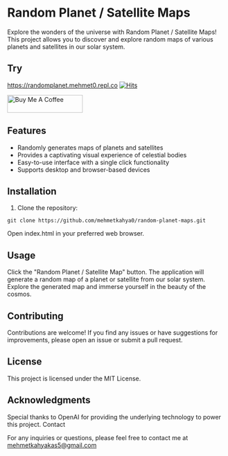 
# Random Planet / Satellite Maps

Explore the wonders of the universe with Random Planet / Satellite Maps! This project allows you to discover and explore random maps of various planets and satellites in our solar system.

## Try
https://randomplanet.mehmet0.repl.co [![Hits](https://hits.seeyoufarm.com/api/count/incr/badge.svg?url=https%3A%2F%2Fgithub.com%2Fmehmetkahya0%2FRandom-Planet-Maps%2Fblob%2Fmain%2FREADME.md&count_bg=%230073E3&title_bg=%23000000&icon=github.svg&icon_color=%23FFFFFF&title=hits&edge_flat=false)](https://hits.seeyoufarm.com)

<a href="https://www.buymeacoffee.com/mehmetkahy1" target="_blank"><img src="https://cdn.buymeacoffee.com/buttons/default-orange.png" alt="Buy Me A Coffee" height="41" width="174"></a>

## Features

- Randomly generates maps of planets and satellites
- Provides a captivating visual experience of celestial bodies
- Easy-to-use interface with a single click functionality
- Supports desktop and browser-based devices

## Installation

1. Clone the repository:

```shell
git clone https://github.com/mehmetkahya0/random-planet-maps.git
```
Open index.html in your preferred web browser.

## Usage

Click the "Random Planet / Satellite Map" button.
The application will generate a random map of a planet or satellite from our solar system.
Explore the generated map and immerse yourself in the beauty of the cosmos.

## Contributing

Contributions are welcome! If you find any issues or have suggestions for improvements, please open an issue or submit a pull request.

## License

This project is licensed under the MIT License.

## Acknowledgments

Special thanks to OpenAI for providing the underlying technology to power this project.
Contact

For any inquiries or questions, please feel free to contact me at mehmetkahyakas5@gmail.com



